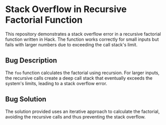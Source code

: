 # Stack Overflow in Recursive Factorial Function

This repository demonstrates a stack overflow error in a recursive factorial function written in Hack.  The function works correctly for small inputs but fails with larger numbers due to exceeding the call stack's limit.

## Bug Description
The `foo` function calculates the factorial using recursion.  For larger inputs, the recursive calls create a deep call stack that eventually exceeds the system's limits, leading to a stack overflow error.

## Bug Solution
The solution provided uses an iterative approach to calculate the factorial, avoiding the recursive calls and thus preventing the stack overflow.
